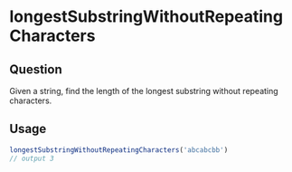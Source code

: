 # longestSubstringWithoutRepeatingCharacters

## Question
Given a string, find the length of the longest substring without repeating characters.

## Usage
```javascript
longestSubstringWithoutRepeatingCharacters('abcabcbb')
// output 3
```